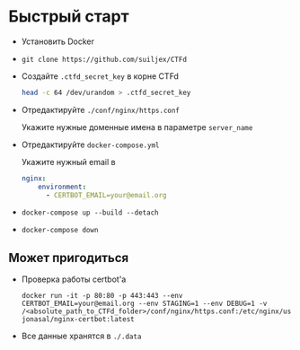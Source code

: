 # Быстрый старт

- Установить Docker
- `git clone https://github.com/suiljex/CTFd`
- Создайте `.ctfd_secret_key` в корне CTFd

  ``` bash
  head -c 64 /dev/urandom > .ctfd_secret_key
  ```

- Отредактируйте `./conf/nginx/https.conf`

  Укажите нужные доменные имена в параметре `server_name`

- Отредактируйте `docker-compose.yml`

  Укажите нужный email в

  ``` yaml
  nginx:
      environment:
        - CERTBOT_EMAIL=your@email.org
  ```

- `docker-compose up --build --detach`
- `docker-compose down`

## Может пригодиться

- Проверка работы certbot'а

  ``` shell
  docker run -it -p 80:80 -p 443:443 --env CERTBOT_EMAIL=your@email.org --env STAGING=1 --env DEBUG=1 -v /<absolute_path_to_CTFd_folder>/conf/nginx/https.conf:/etc/nginx/user_conf.d/https.conf jonasal/nginx-certbot:latest
  ```

- Все данные хранятся в `./.data`
